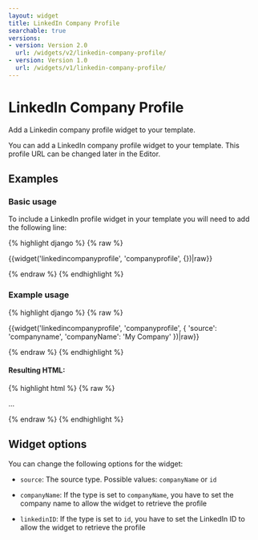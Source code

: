 ```yaml
---
layout: widget
title: LinkedIn Company Profile
searchable: true
versions:
- version: Version 2.0
  url: /widgets/v2/linkedin-company-profile/
- version: Version 1.0
  url: /widgets/v1/linkedin-company-profile/
---
```


# LinkedIn Company Profile

Add a Linkedin company profile widget to your template.

You can add a LinkedIn company profile widget to your template. This profile URL can be changed later in the Editor.

## Examples

### Basic usage

To include a LinkedIn profile widget in your template you will need to add the following line:

{% highlight django %}
{% raw %}

  {{widget('linkedincompanyprofile', 'companyprofile', {})|raw}}

{% endraw %}
{% endhighlight %}

### Example usage

{% highlight django %}
{% raw %}

  {{widget('linkedincompanyprofile', 'companyprofile', {
    'source': 'companyname',
    'companyName': 'My Company'
  })|raw}}

{% endraw %}
{% endhighlight %}

#### Resulting HTML:

{% highlight html %}
{% raw %}

<div id="page-zones__template-widgets__companyprofile" class="widget  widget--template-widget" data-widget-type="linkedincompanyprofile">
  <div class="bk-linkedincompanyprofile  linkedincompanyprofile  widget__linkedincompanyprofile">
    ...
  </div>
</div>

{% endraw %}
{% endhighlight %}

## Widget options

You can change the following options for the widget:

* ```source```: The source type. Possible values: ```companyName``` or ```id```

* ```companyName```: If the type is set to ```companyName```, you have to set the company name to allow the widget to retrieve the profile

* ```linkedinID```: If the type is set to ```id```, you have to set the LinkedIn ID to allow the widget to retrieve the profile
